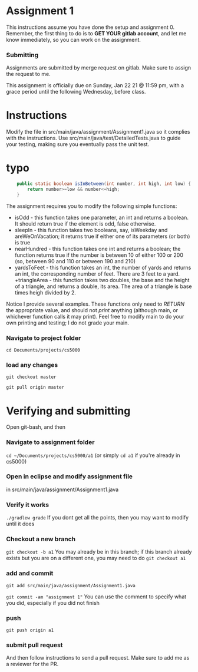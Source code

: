 Assignment 1
===

This instructions assume you have done the setup and assignment 0. Remember, the first thing to do is to **GET YOUR gitlab account**, and let me know immediately, so you can work on the assignment. 

### Submitting
Assignments are submitted by merge request on gitlab. Make sure to assign the request to me.

This assignment is officially due on Sunday, Jan 22 21 @ 11:59 pm, with a grace period until the following Wednesday, before class.

# Instructions

Modify the file in src/main/java/assignment/Assignment1.java so it complies with the instructions. Use src/main/java/test/DetailedTests.java to guide your testing, making sure you eventually pass the unit test.

# typo
```java
    public static boolean isInBetween(int number, int high, int low) {
        return number>=low && number<=high;
    }
```

The assignment requires you to modify the following simple functions:
+ isOdd - this function takes one parameter, an int and returns a boolean. It should return true if the element is odd, false otherwise.
+ sleepIn - this function takes two booleans, say, isWeekday and areWeOnVacation; it returns true if either one of its parameters (or both) is true
+ nearHundred - this function takes one int and returns a boolean; the function returns true if the number is between 10 of either 100 or 200 (so, between 90 and 110 or between 190 and 210)
+ yardsToFeet - this function takes an int, the number of yards and returns an int, the corresponding number of feet. There are 3 feet to a yard.
+triangleArea - this function takes two doubles, the base and the height of a triangle, and returns a double, its area. The area of a triangle is base times heigh divided by 2.

Notice I provide several examples. These functions only need to *RETURN* the appropriate value, and should not *print* anything (although main, or whichever function calls it may print). Feel free to modify main to do your own printing and testing; I do not grade your main.

### Navigate to project folder
```cd Documents/projects/cs5000```

### load any changes
```git checkout master```

```git pull origin master```


# Verifying and submitting

Open git-bash, and then

### Navigate to assignment folder
```cd ~/Documents/projects/cs5000/a1```   (or simply ```cd a1``` if you're already in cs5000)

### Open in eclipse and modify assignment file
in src/main/java/assignment/Assignment1.java

### Verify it works
```./gradlew grade```
If you dont get all the points, then you may want to modify until it does


### Checkout a new branch
```git checkout -b a1``` 
You may already be in this branch; if this branch already exists but you are on a different one, you may need to do ```git checkout a1```

### add and commit

```git add src/main/java/assignment/Assignment1.java```

```git commit -am "assignment 1"```
You can use the comment to specify what you did, especially if you did not finish

### push
```git push origin a1```

### submit pull request

And then follow instructions to send a pull request. Make sure to add me as a reviewer for the PR.

